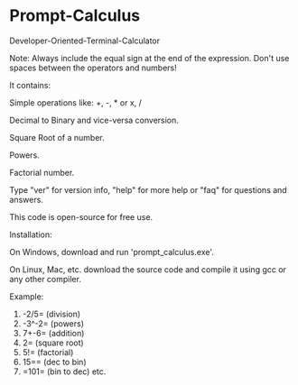 # Prompt-Calculus
Developer-Oriented-Terminal-Calculator


Note: Always include the equal sign at the end of the expression. Don't use spaces between the operators and numbers!


It contains:

Simple operations like: +, -, * or x, /

Decimal to Binary and vice-versa conversion.

Square Root of a number.

Powers.

Factorial number.


Type "ver" for version info, "help" for more help or "faq" for questions and answers.


This code is open-source for free use.


Installation:

On Windows, download and run 'prompt_calculus.exe'.

On Linux, Mac, etc. download the source code and compile it using gcc or any other compiler. 


Example:
1. -2/5= (division) 
2. -3^-2= (powers) 
3. 7+-6= (addition) 
4. 2\= (square root) 
5. 5!= (factorial) 
6. 15== (dec to bin)
7. =101= (bin to dec)
etc.
